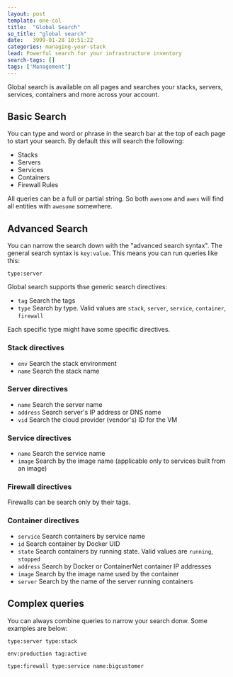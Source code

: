 ```yaml
---
layout: post
template: one-col
title:  "Global Search"
so_title: "global search"
date:   3999-01-28 10:51:22
categories: managing-your-stack
lead: Powerful search for your infrastructure inventory
search-tags: []
tags: ['Management']
---
```


Global search is available on all pages and searches your stacks, servers, services, containers and more across your account.

## Basic Search

You can type and word or phrase in the search bar at the top of each page to start your search. By default this will search the following:

- Stacks
- Servers
- Services
- Containers
- Firewall Rules

All queries can be a full or partial string. So both `awesome` and `awes` will find all entities with `awesome` somewhere.

## Advanced Search

You can narrow the search down with the "advanced search syntax". The general search syntax is `key:value`. This means you can run queries like this:


```
type:server
```

Global search supports thse generic search directives:

- `tag` Search the tags
- `type` Search by type. Valid values are `stack`, `server`, `service`, `container`, `firewall`

Each specific type might have some specific directives.

### Stack directives

- `env` Search the stack environment
- `name` Search the stack name

### Server directives

- `name` Search the server name
- `address` Search server's IP address or DNS name
- `vid` Search the cloud provider (vendor's) ID for the VM

### Service directives

- `name` Search the service name
- `image` Search by the image name (applicable only to services built from an image)

### Firewall directives

Firewalls can be search only by their tags.

### Container directives

- `service` Search containers by service name
- `id` Search container by Docker UID
- `state` Search containers by running state. Valid values are `running`, `stopped`
- `address` Search by Docker or ContainerNet container IP addresses
- `image` Search by the image name used by the container
- `server` Search by the name of the server running containers

## Complex queries

You can always combine queries to narrow your search donw. Some examples are below:


`type:server type:stack`

`env:production tag:active`

`type:firewall type:service name:bigcustomer`



